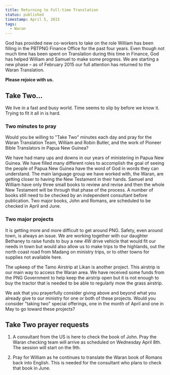```yaml
---
title: Returning to Full-time Translation
status: published
timestamp: April 5, 2015
tags:
  - Waran
---
```


God has provided new co-workers to take on the role William has been filling in
the PBTPNG Finance Office for the past four years. Even though not much time
has been spent on Translation during this time in Finance, God has helped
William and Samuel to make some progress. We are starting a new phase – as
of February 2015 our full attention has returned to the Waran Translation.

**Please rejoice with us.**

## Take Two...

We live in a fast and busy world. Time seems to slip by before we know it.
Trying to fit it all in is hard.

### Two minutes to pray

Would you be willing to "Take Two" minutes each day and pray for the Waran
Translation Team, William and Robin Butler, and the work of Pioneer Bible
Translators in Papua New Guinea?

We have had many ups and downs in our years of ministering in Papua New Guinea.
We have filled many different roles to accomplish the goal of seeing the people
of Papua New Guinea have the word of God in words they can understand. The main
language group we have worked with, the Waran, are getting closer to having the
New Testament in their hands. Samuel and William have only three small books to
review and revise and then the whole New Testament will be through that phase
of the process. A number of books still need to be checked by an independent
consultant before publication. Two major books, John and Romans, are scheduled
to be checked in April and June.

### Two major projects

It is getting more and more difficult to get around PNG. Safety, even around
town, is always an issue. We are working together with our daughter Bethaney
to raise funds to buy a new 4W drive vehicle that would fit our needs in town
but would also allow us to make trips to the highlands, out the north coast
road from Madang on ministry trips, or to other towns for supplies not
available here.

The upkeep of the Tamo Airstrip at Likan is another project. This airstrip is
our main way to access the Waran area. We have received some funds from the
PNG Government to help keep the airstrip open but it is not enough to buy the
tractor that is needed to be able to regularly mow the grass airstrip.

We ask that you prayerfully consider giving above and beyond what you already
give to our ministry for one or both of these projects. Would you consider
"taking two" special offerings, one in the month of April and one in May to go
toward these projects?

## Take Two prayer requests

1. A consultant from the US is here to check the book of John. Pray the
Waran checking team will arrive as scheduled on Wednesday April 8th.
The session will start on the 9th.

2. Pray for William as he continues to translate the Waran book of Romans back
into English. This is needed for the consultant who plans to check that book
in June.
